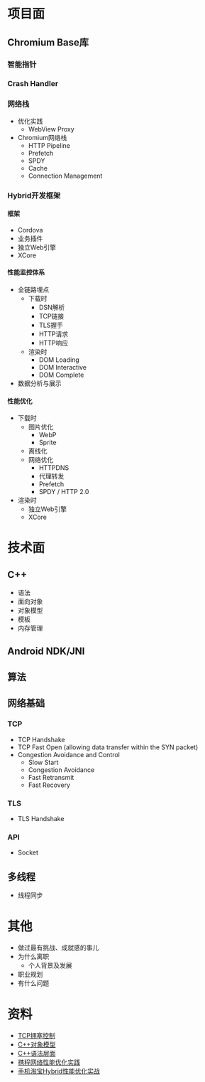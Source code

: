 
# 项目面
## Chromium Base库
### 智能指针
### Crash Handler

### 网络栈
- 优化实践
  - WebView Proxy
- Chromium网络栈
  - HTTP Pipeline
  - Prefetch
  - SPDY
  - Cache
  - Connection Management

### Hybrid开发框架
#### 框架
- Cordova
- 业务插件
- 独立Web引擎
- XCore
#### 性能监控体系
- 全链路埋点
  - 下载时
    - DSN解析
    - TCP链接
    - TLS握手
    - HTTP请求
    - HTTP响应
  - 渲染时
    - DOM Loading
    - DOM Interactive
    - DOM Complete
- 数据分析与展示
#### 性能优化
- 下载时
  - 图片优化
    - WebP
    - Sprite
  - 离线化
  - 网络优化
    - HTTPDNS
    - 代理转发
    - Prefetch
    - SPDY / HTTP 2.0
- 渲染时
  - 独立Web引擎
  - XCore

# 技术面
## C++
- 语法
- 面向对象
- 对象模型
- 模板
- 内存管理

## Android NDK/JNI

## 算法

## 网络基础
### TCP
- TCP Handshake
- TCP Fast Open (allowing data transfer within the SYN packet)
- Congestion Avoidance and Control
  - Slow Start
  - Congestion Avoidance
  - Fast Retransmit
  - Fast Recovery

### TLS
- TLS Handshake

### API
- Socket

## 多线程
- 线程同步

# 其他
- 做过最有挑战、成就感的事儿
- 为什么离职
  - 个人背景及发展
- 职业规划
- 有什么问题

# 资料
- [TCP拥塞控制](http://blog.csdn.net/itmacar/article/details/12278769)
- [C++对象模型](http://blog.jobbole.com/101583/)
- [C++语法层面](http://www.cnblogs.com/leohxj/archive/2012/03/31/2427703.html)
- [携程网络性能优化实践](http://dwz.cn/3SJhfW)
- [手机淘宝Hybrid性能优化实战](https://pan.baidu.com/s/1geF4YJ5)
